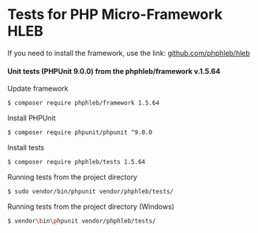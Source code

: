 Tests for PHP Micro-Framework HLEB
=====================

 If you need to install the framework, use the link: [github.com/phphleb/hleb](https://github.com/phphleb/hleb) 
 
 
 #### Unit tests (PHPUnit 9.0.0) from the phphleb/framework v.1.5.64

Update framework

```bash
$ composer require phphleb/framework 1.5.64
```

Install PHPUnit

```bash
$ composer require phpunit/phpunit ^9.0.0
```

Install tests

```bash
$ composer require phphleb/tests 1.5.64
```

Running tests from the project directory

```bash
$ sudo vendor/bin/phpunit vendor/phphleb/tests/
```

Running tests from the project directory (Windows)

```bash
$ vendor\bin\phpunit vendor/phphleb/tests/
```

